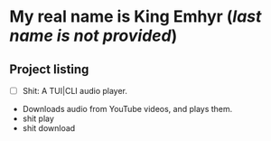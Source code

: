 # My real name is King Emhyr (*last name is not provided*)

## Project listing

 - [ ] Shit: A TUI|CLI audio player.
  * Downloads audio from YouTube videos, and plays them.
  * shit play <audio-file>
  * shit download <link>
